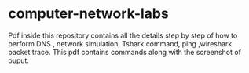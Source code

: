 # computer-network-labs
Pdf inside this repository contains all the details step by step of how to perform DNS , network simulation, Tshark command, ping ,wireshark packet trace. This pdf contains
commands along with the screenshot of ouput.
